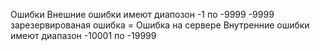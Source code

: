 Ошибки
Внешние ошибки имеют диапозон -1 по -9999
-9999 зарезервированая ошибка = Ошибка на сервере
Внутренние ошибки имеют диапазон -10001 по -19999